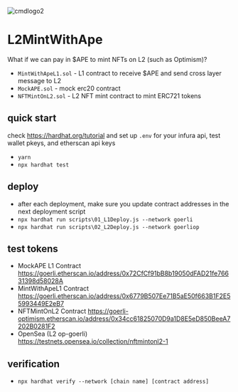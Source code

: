 ![cmdlogo2](https://github.com/AnotherWorldDAO/ETHGlobal-L2MintWithAPE/assets/182446/d06540aa-1d11-4cb1-b226-2b0d6403b15e)


# L2MintWithApe
What if we can pay in $APE to mint NFTs on L2 (such as Optimism)?

- `MintWithApeL1.sol` - L1 contract to receive $APE and send cross layer message to L2
- `MockAPE.sol` - mock erc20 contract
- `NFTMintOnL2.sol` - L2 NFT mint contract to mint ERC721 tokens

## quick start
check https://hardhat.org/tutorial and set up `.env` for your infura api, test wallet pkeys, and etherscan api keys

- `yarn`
- `npx hardhat test`

## deploy
- after each deployment, make sure you update contract addresses in the next deployment script
- `npx hardhat run scripts\01_L1Deploy.js --network goerli`
- `npx hardhat run scripts\02_L2Deploy.js --network goerliop`

## test tokens
- MockAPE L1 Contract https://goerli.etherscan.io/address/0x72CfCf91bB8b19050dFAD21fe76631398d58028A
- MintWithApeL1 Contract https://goerli.etherscan.io/address/0x6779B507Ee71B5aE50f663B1F2E55993449E2eB7
- NFTMintOnL2 Contract https://goerli-optimism.etherscan.io/address/0x34cc61825070D9a1D8E5eD850BeeA7202B0281F2
- OpenSea (L2 op-goerli) https://testnets.opensea.io/collection/nftmintonl2-1

## verification
- `npx hardhat verify --network [chain name] [contract address]`
